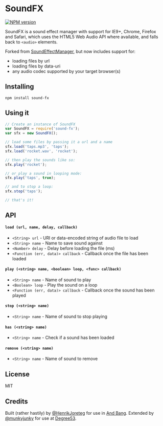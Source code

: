 # SoundFX
[![NPM version][npm-image]][npm-url]

SoundFX is a sound effect manager with support for IE9+, Chrome, Firefox and Safari, which uses the HTML5 Web Audio API where available, and falls back to `<audio>` elements.

Forked from [SoundEffectManager](https://github.com/HenrikJoreteg/SoundEffectManager), but now includes support for:
- loading files by url
- loading files by data-uri
- any audio codec supported by your target browser(s)

## Installing

`npm install sound-fx`

## Using it

```js
// Create an instance of SoundFX
var SoundFX = require('sound-fx');
var sfx = new SoundFX();

// load some files by passing it a url and a name
sfx.load('taps.mp3', 'taps');
sfx.load('rocket.wav', 'rocket');

// then play the sounds like so:
sfx.play('rocket');

// or play a sound in looping mode:
sfx.play('taps', true);

// and to stop a loop:
sfx.stop('taps');

// that's it!
```

## API

#### `load (url, name, delay, callback)`
- `<String> url` - URI or data-encoded string of audio file to load
- `<String> name` - Name to save sound against
- `<Number> delay` - Delay before loading the file (ms)
- `<Function (err, data)> callback` - Callback once the file has been loaded

#### `play (<string> name, <boolean> loop, <func> callback)`
- `<String> name` - Name of sound to play
- `<Boolean> loop` - Play the sound on a loop
- `<Function (err, data)> callback` - Callback once the sound has been played

#### `stop (<string> name)`
- `<String> name` - Name of sound to stop playing

#### `has (<string> name)`
- `<String> name` - Check if a sound has been loaded

#### `remove (<string> name)`
- `<String> name` - Name of sound to remove

## License

MIT

## Credits

Built (rather hastily) by [@HenrikJoreteg](http://twitter.com/henrikjoreteg) for use in [And Bang](http://andbang.com). Extended by [@munkyjunky](https://github.com/munkyjunky) for use at [Degree53](https://Degree53.com).

[npm-image]: https://badge.fury.io/js/sound-fx.svg
[npm-url]: https://npmjs.org/package/sound-fx
